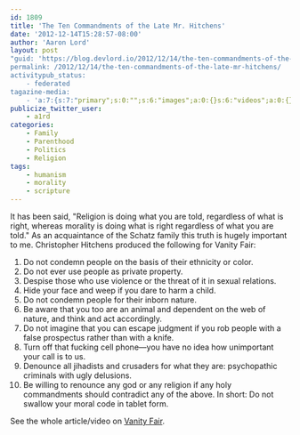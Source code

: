 ```yaml
---
id: 1809
title: 'The Ten Commandments of the Late Mr. Hitchens'
date: '2012-12-14T15:28:57-08:00'
author: 'Aaron Lord'
layout: post
"guid: 'https://blog.devlord.io/2012/12/14/the-ten-commandments-of-the-late-mr-hitchens/'
permalink: /2012/12/14/the-ten-commandments-of-the-late-mr-hitchens/
activitypub_status:
    - federated
tagazine-media:
    - 'a:7:{s:7:"primary";s:0:"";s:6:"images";a:0:{}s:6:"videos";a:0:{}s:11:"image_count";i:0;s:6:"author";s:8:"28099389";s:7:"blog_id";s:8:"28571045";s:9:"mod_stamp";s:19:"2012-12-14 23:28:57";}'
publicize_twitter_user:
    - a1rd
categories:
    - Family
    - Parenthood
    - Politics
    - Religion
tags:
    - humanism
    - morality
    - scripture
---
```


It has been said, "Religion is doing what you are told, regardless of what is right, whereas morality is doing what is right regardless of what you are told." As an acquaintance of the Schatz family this truth is hugely important to me. Christopher Hitchens produced the following for Vanity Fair: 
<ol>
	<li>Do not condemn people on the basis of their ethnicity or color.</li>
	<li>Do not ever use people as private property.</li>
	<li>Despise those who use violence or the threat of it in sexual relations.</li>
	<li>Hide your face and weep if you dare to harm a child.</li>
	<li>Do not condemn people for their inborn nature.</li>
	<li>Be aware that you too are an animal and dependent on the web of nature, and think and act accordingly.</li>
	<li>Do not imagine that you can escape judgment if you rob people with a false prospectus rather than with a knife.</li>
	<li>Turn off that fucking cell phone—you have no idea how unimportant your call is to us.</li>
	<li>Denounce all jihadists and crusaders for what they are: psychopathic criminals with ugly delusions.</li>
	<li>Be willing to renounce any god or any religion if any holy commandments should contradict any of the above. In short: Do not swallow your moral code in tablet form.</li>
</ol>
See the whole article/video on <a href="http://www.vanityfair.com/culture/features/2010/04/hitchens-201004">Vanity Fair</a>.